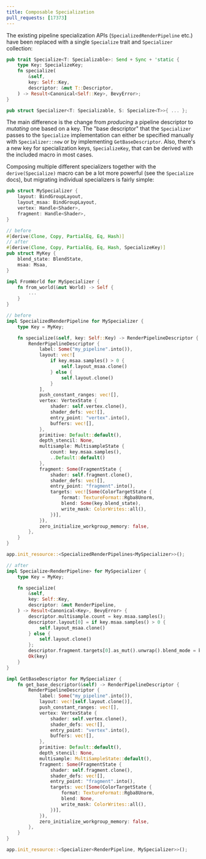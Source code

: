 ```yaml
---
title: Composable Specialization 
pull_requests: [17373]
---
```


The existing pipeline specialization APIs (`SpecializedRenderPipeline` etc.) have
been replaced with a single `Specialize` trait and `Specializer` collection:

```rs
pub trait Specialize<T: Specializable>: Send + Sync + 'static {
    type Key: SpecializeKey;
    fn specialize(
        &self,
        key: Self::Key,
        descriptor: &mut T::Descriptor,
    ) -> Result<Canonical<Self::Key>, BevyError>;
}

pub struct Specializer<T: Specializable, S: Specialize<T>>{ ... };
```

The main difference is the change from *producing* a pipeline descriptor to
*mutating* one based on a key. The "base descriptor" that the `Specializer`
passes to the `Specialize` implementation can either be specified manually
with `Specializer::new` or by implementing `GetBaseDescriptor`. Also, there's
a new key for specialization keys, `SpecializeKey`, that can be derived with
the included macro in most cases.

Composing multiple different specializers together with the `derive(Specialize)`
macro can be a lot more powerful (see the `Specialize` docs), but migrating
individual specializers is fairly simple:

```rs
pub struct MySpecializer {
    layout: BindGroupLayout,
    layout_msaa: BindGroupLayout,
    vertex: Handle<Shader>,
    fragment: Handle<Shader>,
}

// before
#[derive(Clone, Copy, PartialEq, Eq, Hash)]
// after
#[derive(Clone, Copy, PartialEq, Eq, Hash, SpecializeKey)]
pub struct MyKey {
    blend_state: BlendState,
    msaa: Msaa,
}

impl FromWorld for MySpecializer {
    fn from_world(&mut World) -> Self {
        ...
    }
}

// before
impl SpecializedRenderPipeline for MySpecializer {
    type Key = MyKey;

    fn specialize(&self, key: Self::Key) -> RenderPipelineDescriptor {
        RenderPipelineDescriptor {
            label: Some("my_pipeline".into()),
            layout: vec![
                if key.msaa.samples() > 0 {
                    self.layout_msaa.clone()
                } else { 
                    self.layout.clone() 
                }
            ],
            push_constant_ranges: vec![],
            vertex: VertexState {
                shader: self.vertex.clone(),
                shader_defs: vec![],
                entry_point: "vertex".into(),
                buffers: vec![],
            },
            primitive: Default::default(),
            depth_stencil: None,
            multisample: MultisampleState {
                count: key.msaa.samples(),
                ..Default::default()
            },
            fragment: Some(FragmentState {
                shader: self.fragment.clone(),
                shader_defs: vec![],
                entry_point: "fragment".into(),
                targets: vec![Some(ColorTargetState {
                    format: TextureFormat::Rgba8Unorm,
                    blend: Some(key.blend_state),
                    write_mask: ColorWrites::all(),
                })],
            }),
            zero_initialize_workgroup_memory: false,
        },
    }
}

app.init_resource::<SpecializedRenderPipelines<MySpecializer>>();

// after
impl Specialize<RenderPipeline> for MySpecializer {
    type Key = MyKey;

    fn specialize(
        &self,
        key: Self::Key,
        descriptor: &mut RenderPipeline,
    ) -> Result<Canonical<Key>, BevyError> {
        descriptor.multisample.count = key.msaa.samples();
        descriptor.layout[0] = if key.msaa.samples() > 0 {
            self.layout_msaa.clone()
        } else {
            self.layout.clone()
        };
        descriptor.fragment.targets[0].as_mut().unwrap().blend_mode = key.blend_state;
        Ok(key)
    }
}

impl GetBaseDescriptor for MySpecializer {
    fn get_base_descriptor(&self) -> RenderPipelineDescriptor {
        RenderPipelineDescriptor {
            label: Some("my_pipeline".into()),
            layout: vec![self.layout.clone()],
            push_constant_ranges: vec![],
            vertex: VertexState {
                shader: self.vertex.clone(),
                shader_defs: vec![],
                entry_point: "vertex".into(),
                buffers: vec![],
            },
            primitive: Default::default(),
            depth_stencil: None,
            multisample: MultiSampleState::default(),
            fragment: Some(FragmentState {
                shader: self.fragment.clone(),
                shader_defs: vec![],
                entry_point: "fragment".into(),
                targets: vec![Some(ColorTargetState {
                    format: TextureFormat::Rgba8Unorm,
                    blend: None,
                    write_mask: ColorWrites::all(),
                })],
            }),
            zero_initialize_workgroup_memory: false,
        },
    }
}

app.init_resource::<Specializer<RenderPipeline, MySpecializer>>();
```
